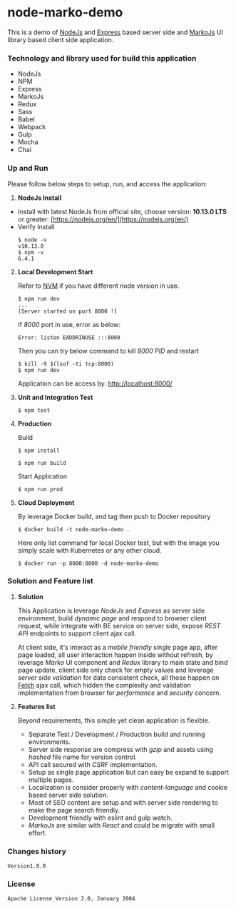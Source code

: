 # node-marko-demo

This is a demo of [NodeJs](https://nodejs.org/en/) and
[Express](https://www.npmjs.com/package/express) based server side and
[MarkoJs](https://markojs.com/) UI library based client side application.

### Technology and library used for build this application
- NodeJs
- NPM
- Express
- MarkoJs
- Redux
- Sass
- Babel
- Webpack
- Gulp
- Mocha
- Chai

### Up and Run
Please follow below steps to setup, run, and access the application:
1. **NodeJs Install**
- Install with latest NodeJs from official site,
choose version: **10.13.0 LTS** or greater:
[https://nodejs.org/en/](https://nodejs.org/en/)
- Verify Install
    ```
    $ node -v
    v10.13.0
    $ npm -v
    6.4.1
    ```

2. **Local Development Start**

    Refer to [NVM](https://github.com/creationix/nvm) if you have
    different node version in use.
    ```
    $ npm run dev
    ...
    [Server started on port 8000 !]
    ```

    If *8000* port in use, error as below:
    ```
    Error: listen EADDRINUSE :::8000
    ```
    Then you can try below command to kill *8000 PID* and restart
    ```
    $ kill -9 $(lsof -ti tcp:8000)
    $ npm run dev
    ```
    Application can be access by: [http://localhost:8000/](http://localhost:8000/)

3. **Unit and Integration Test**
    ```
    $ npm test
    ```

4. **Production**

    Build
    ```
    $ npm install

    $ npm run build
    ```
    Start Application
    ```
    $ npm run prod
    ```

5. **Cloud Deployment**

    By leverage Docker build, and tag then push to Docker repository
    ```
    $ docker build -t node-marko-demo .
    ```
    Here only list command for local Docker test, but with the image you
    simply scale with Kubernetes or any other cloud.
    ```
    $ docker run -p 8000:8000 -d node-marko-demo
    ```

### Solution and Feature list

1. **Solution**

    This Application is leverage *NodeJs* and *Express* as server side
    environment, build *dynamic page* and respond to browser client request,
    while integrate with BE service on server side, expose *REST API* endpoints
    to support client ajax call.

    At client side, it's interact as a *mobile friendly* single page app,
    after page loaded, all user interaction happen inside without refresh,
    by leverage *Marko* UI component and *Redux* library to main state and
    bind page update, client side only check for empty values and
    leverage *server side validation* for data consistent check,
    all those happen on [Fetch](https://www.npmjs.com/package/whatwg-fetch)
    ajax call, which hidden the complexity and validation implementation
    from browser for *performance* and *security* concern.

2. **Features list**

    Beyond requirements, this simple yet clean application is flexible.

    * Separate Test / Development / Production build and running environments.
    * Server side response are compress with *gzip* and assets using *hashed* file
      name for version control.
    * API call secured with *CSRF* implementation.
    * Setup as single page application but can easy be expand to support multiple pages.
    * Localization is consider properly with *content-language* and cookie based server side solution.
    * Most of SEO content are setup and with server side rendering to make the page search friendly.
    * Development friendly with eslint and gulp watch.
    * *MarkoJs* are similar with *React* and could be migrate with small effort.

### Changes history
    Version1.0.0

### License
    Apache License Version 2.0, January 2004
